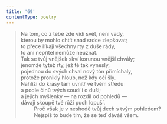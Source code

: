 ```yaml
---
title: '69'
contentType: poetry
---
```


> Na tom, co z tebe zde vidí svět, není vady,  
> kterou by mohlo chtít snad srdce zlepšovat;  
> to přece říkají všechny rty z duše rády,  
> to ani nepřítel nemůže neuznat.  
> Tak se tvůj vnějšek skví korunou vnější chvály;  
> jenomže tytéž rty, jež tě tak vynesly,  
> pojednou do svých chval nový tón přimíchaly,  
> protože pronikly hloub, než kdy oči šly.  
> Nahlíží do krásy tam uvnitř ve tvém středu  
> a podle činů tvých soudí i o duši;  
> a jejich myšlenky — na rozdíl od pohledů —  
> dávají skoupě tvé růži puch lopuší.  
>          Proč však je v neshodě tvůj dech s tvým pohledem?  
>          Nejspíš to bude tím, že se teď dáváš všem.
